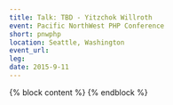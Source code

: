 ```yaml
---
title: Talk: TBD - Yitzchok Willroth
event: Pacific NorthWest PHP Conference
short: pnwphp
location: Seattle, Washington
event_url: 
leg: 
date: 2015-9-11
---
```

{% block content %}
{% endblock %}